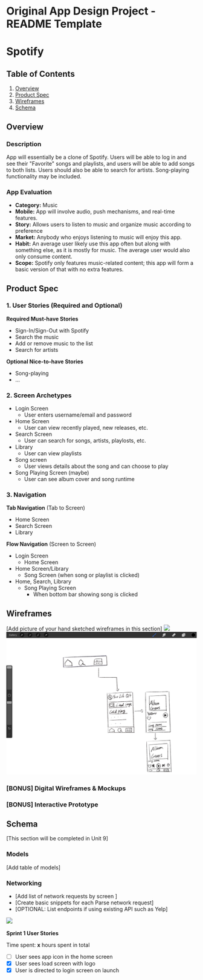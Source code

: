 Original App Design Project - README Template
===

# Spotify

## Table of Contents
1. [Overview](#Overview)
1. [Product Spec](#Product-Spec)
1. [Wireframes](#Wireframes)
1. [Schema](#Schema)

## Overview
### Description
App will essentially be a clone of Spotify. Users will be able to log in and see their "Favorite" songs and playlists, and users will be able to add songs to both lists. Users should also be able to search for artists. Song-playing functionality may be included.

### App Evaluation

- **Category:** Music
- **Mobile:** App will involve audio, push mechanisms, and real-time features. 
- **Story:** Allows users to listen to music and organize music according to preference
- **Market:** Anybody who enjoys listening to music will enjoy this app.
- **Habit:** An average user likely use this app often but along with something else, as it is mostly for music. The average user would also only consume content.
- **Scope:** Spotify only features music-related content; this app will form a basic version of that with no extra features.

## Product Spec

### 1. User Stories (Required and Optional)

**Required Must-have Stories**

* Sign-In/Sign-Out with Spotify
* Search the music
* Add or remove music to the list
* Search for artists

**Optional Nice-to-have Stories**

* Song-playing 
* ...

### 2. Screen Archetypes

* Login Screen
   * User enters username/email and password
* Home Screen
   * User can view recently played, new releases, etc.
* Search Screen
   * User can search for songs, artists, playlosts, etc.
* Library
   * User can view playlists
* Song screen
    * User views details about the song and can choose to play
* Song Playing Screen (maybe)
    * User can see album cover and song runtime

### 3. Navigation

**Tab Navigation** (Tab to Screen)

* Home Screen
* Search Screen
* Library

**Flow Navigation** (Screen to Screen)

* Login Screen
   * Home Screen
* Home Screen/Library
   * Song Screen (when song or playlist is clicked)
* Home, Search, Library
    * Song Playing Screen
        * When bottom bar showing song is clicked

## Wireframes
[Add picture of your hand sketched wireframes in this section]
<img src="img1.png" width=600>
<img src="img2.jpg" width=600>

### [BONUS] Digital Wireframes & Mockups

### [BONUS] Interactive Prototype

## Schema 
[This section will be completed in Unit 9]
### Models
[Add table of models]
### Networking
- [Add list of network requests by screen ]
- [Create basic snippets for each Parse network request]
- [OPTIONAL: List endpoints if using existing API such as Yelp]

![](https://github.com/CodePathiOSProject/iOS_Spotify/blob/main/ezgif.com-gif-maker%20(7).gif)

**Sprint 1 User Stories**

Time spent: **x** hours spent in total

- [ ] User sees app icon in the home screen
- [x] User sees load screen with logo
- [x] User is directed to login screen on launch
